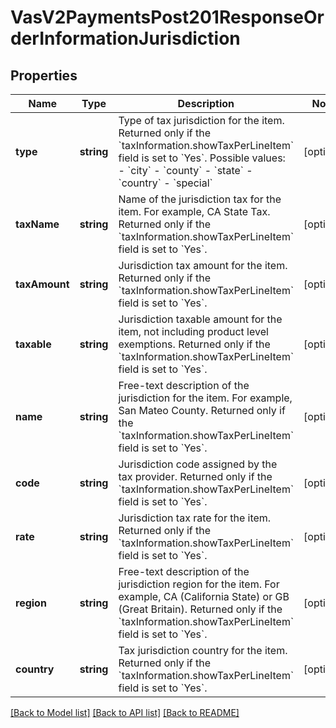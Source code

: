 # VasV2PaymentsPost201ResponseOrderInformationJurisdiction

## Properties
Name | Type | Description | Notes
------------ | ------------- | ------------- | -------------
**type** | **string** | Type of tax jurisdiction for the item. Returned only if the &#x60;taxInformation.showTaxPerLineItem&#x60; field is set to &#x60;Yes&#x60;.  Possible values: - &#x60;city&#x60; - &#x60;county&#x60; - &#x60;state&#x60; - &#x60;country&#x60; - &#x60;special&#x60; | [optional] 
**taxName** | **string** | Name of the jurisdiction tax for the item. For example, CA State Tax. Returned only if the &#x60;taxInformation.showTaxPerLineItem&#x60; field is set to &#x60;Yes&#x60;. | [optional] 
**taxAmount** | **string** | Jurisdiction tax amount for the item. Returned only if the &#x60;taxInformation.showTaxPerLineItem&#x60; field is set to &#x60;Yes&#x60;. | [optional] 
**taxable** | **string** | Jurisdiction taxable amount for the item, not including product level exemptions. Returned only if the &#x60;taxInformation.showTaxPerLineItem&#x60; field is set to &#x60;Yes&#x60;. | [optional] 
**name** | **string** | Free-text description of the jurisdiction for the item. For example, San Mateo County. Returned only if the &#x60;taxInformation.showTaxPerLineItem&#x60; field is set to &#x60;Yes&#x60;. | [optional] 
**code** | **string** | Jurisdiction code assigned by the tax provider. Returned only if the &#x60;taxInformation.showTaxPerLineItem&#x60; field is set to &#x60;Yes&#x60;. | [optional] 
**rate** | **string** | Jurisdiction tax rate for the item. Returned only if the &#x60;taxInformation.showTaxPerLineItem&#x60; field is set to &#x60;Yes&#x60;. | [optional] 
**region** | **string** | Free-text description of the jurisdiction region for the item. For example, CA (California State) or GB (Great Britain). Returned only if the &#x60;taxInformation.showTaxPerLineItem&#x60; field is set to &#x60;Yes&#x60;. | [optional] 
**country** | **string** | Tax jurisdiction country for the item. Returned only if the &#x60;taxInformation.showTaxPerLineItem&#x60; field is set to &#x60;Yes&#x60;. | [optional] 

[[Back to Model list]](../README.md#documentation-for-models) [[Back to API list]](../README.md#documentation-for-api-endpoints) [[Back to README]](../README.md)


